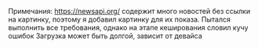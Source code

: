 Примечания:
https://newsapi.org/ содержит много новостей без ссылки на картинку, поэтому я добавил картинку для их показа.
Пытался выполнить все требования, однако на этапе кеширования словил кучу ошибок
Загрузка может быть долгой, зависит от девайса
